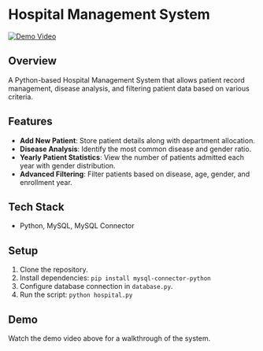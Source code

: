 # Hospital Management System

[![Demo Video](https://img.shields.io/badge/Watch-Demo-blue?style=for-the-badge)](https://drive.google.com/file/d/1gvdxpaMS6fjzlRf6P6Lo_EiyN7Fe4-wR/view?usp=sharing)

## Overview
A Python-based Hospital Management System that allows patient record management, disease analysis, and filtering patient data based on various criteria.

## Features
- **Add New Patient**: Store patient details along with department allocation.
- **Disease Analysis**: Identify the most common disease and gender ratio.
- **Yearly Patient Statistics**: View the number of patients admitted each year with gender distribution.
- **Advanced Filtering**: Filter patients based on disease, age, gender, and enrollment year.

## Tech Stack
- Python, MySQL, MySQL Connector

## Setup
1. Clone the repository.
2. Install dependencies: `pip install mysql-connector-python`
3. Configure database connection in `database.py`.
4. Run the script: `python hospital.py`

## Demo
Watch the demo video above for a walkthrough of the system.

